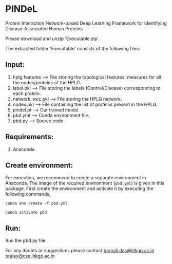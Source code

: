# PINDeL
Protein Interaction Network-based Deep Learning Framework for Identifying Disease-Associated Human Proteins

Please download and unzip 'Executable.zip'.

The extracted folder 'Executable' consists of the following files:


Input:
------
1) hplg.features --> File storing the topological features' measures for all the nodes/proteins of the HPLG.
2) label.pkl --> File storing the labels (Control/Disease) corresponding to each protein.
3) network_wcc.pkl --> File storing the HPLG network.
4) nodes.pkl --> File containing the list of proteins present in the HPLG.
5) pindel.pt --> Our trained model.
6) pbd.yml --> Conda environment file.
7) pbd.py --> Source code.


Requirements:
-------------
1) Anaconda


Create environment:
-------------------
For execution, we recommend to create a separate environment in Anaconda. The image of the required environment (`pbd.yml`) is given in this package. 
First create the environment and activate it by executing the following commands,

`conda env create -f pbd.yml`

`conda activate pbd`


Run:
----
Run the pbd.py file.


For any doubts or suggestions please contact
barnali.das@iitkgp.ac.in
pralay@cse.iitkgp.ac.in
